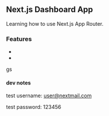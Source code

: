 ## Next.js Dashboard App

Learning how to use Next.js App Router.

### Features

-
-
gs
#### dev notes

test username: user@nextmail.com

test password: 123456

